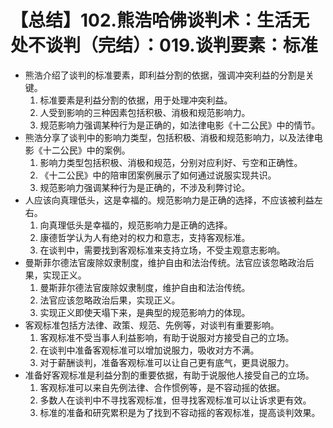 # 【总结】102.熊浩哈佛谈判术：生活无处不谈判（完结）：019.谈判要素：标准

-   熊浩介绍了谈判的标准要素，即利益分割的依据，强调冲突利益的分割是关键。
    1.  标准要素是利益分割的依据，用于处理冲突利益。
    2.  人受到影响的三种因素包括积极、消极和规范影响力。
    3.  规范影响力强调某种行为是正确的，如法律电影《十二公民》中的情节。
-   熊浩分享了谈判中的影响力类型，包括积极、消极和规范影响力，以及法律电影《十二公民》中的案例。
    1.  影响力类型包括积极、消极和规范，分别对应利好、亏空和正确性。
    2.  《十二公民》中的陪审团案例展示了如何通过说服实现共识。
    3.  规范影响力强调某种行为是正确的，不涉及利弊讨论。
-   人应该向真理低头，这是幸福的。规范影响力是正确的选择，不应该被利益左右。
    1.  向真理低头是幸福的，规范影响力是正确的选择。
    2.  康德哲学认为人有绝对的权力和意志，支持客观标准。
    3.  在谈判中，需要找到客观标准来支持立场，不受主观意志影响。
-   曼斯菲尔德法官废除奴隶制度，维护自由和法治传统。法官应该忽略政治后果，实现正义。
    1.  曼斯菲尔德法官废除奴隶制度，维护自由和法治传统。
    2.  法官应该忽略政治后果，实现正义。
    3.  实现正义即使天塌下来，是典型的规范影响力的体现。
-   客观标准包括方法律、政策、规范、先例等，对谈判有重要影响。
    1.  客观标准不受当事人利益影响，有助于说服对方接受自己的立场。
    2.  在谈判中准备客观标准可以增加说服力，吸收对方不满。
    3.  对于薪酬谈判，准备客观标准可以让自己更有底气，更具说服力。
-   准备好客观标准是利益分割的重要依据，有助于说服他人接受自己的立场。
    1.  客观标准可以来自先例法律、合作惯例等，是不容动摇的依据。
    2.  多数人在谈判中不寻找客观标准，但寻找客观标准可以让诉求更有效。
    3.  标准的准备和研究累积是为了找到不容动摇的客观标准，提高谈判效果。